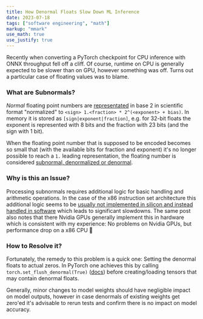 ```yaml
---
title: How Denormal Floats Slow Down ML Inference
date: 2023-07-18
tags: ["software engineering", "math"]
markup: "mmark"
use_math: true
use_justify: true
---
```


Recently when converting a PyTorch checkpoint for CPU inference with ONNX throughput fell off a cliff. Of course, runtime on CPU is generally expected to be slower than on GPU, however something was off. Turns out a particular case of floating values was to blame.

<!--more-->


### What are Subnormals?

_Normal_ floating point numbers are [representated](https://en.wikipedia.org/wiki/IEEE_754-1985#Representation_of_numbers) in base 2 in scientific format "normalized" to `<sign> 1.<fraction> * 2^(<exponent> + bias)`. In memory it is stored as `[sign|exponent|fraction]`, e.g. for 32-bit floats the exponent is represented with 8 bits and the fraction with 23 bits (and the sign with 1 bit).

When the floating point number that is supposed to be encoded becomes so small that (with the available bits for fraction and exponent) it's no longer possible to reach a `1.` leading representation, the floating number is considered [subnormal, denormalized or denormal](https://en.wikipedia.org/wiki/Subnormal_number).


### Why is this an Issue?

Processing subnormals requires additional logic for basic handling and arithmetic operations. In the case of the x86 instruction set architecture this additional logic seems to be [usually not implemented in silicon and instead handled in software](https://stackoverflow.com/a/54938328) which leads to significant slowdowns. The same post also notes that there Nvidia GPUs generally implement this in hardware which is consistent with my experience: No problems on Nvidia GPUs, but performance drop on a x86 CPU 💁


### How to Resolve it?

Fortunately, the remedy to this problem is a quick one: Setting the denormal floats to actual zeros. In PyTorch one achieves this by calling `torch.set_flush_denormal(True)` ([docs](https://pytorch.org/docs/stable/generated/torch.set_flush_denormal.html)) before creating/loading tensors that may contain denormal floats.

Generally, minor changes to model weights should have negligible impact on model outputs, however in case denormals of existing weights get zero'ed it's advisable to rerun tests and confirm there is no impact on model accuracy.


